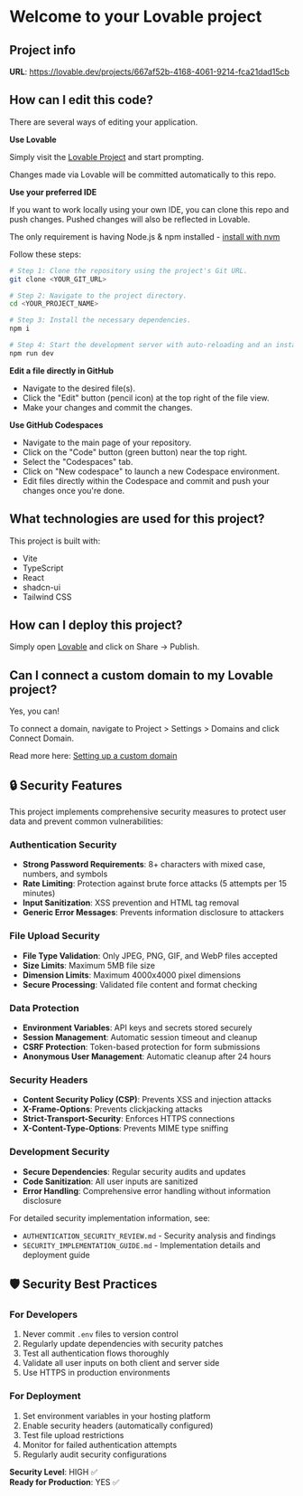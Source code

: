 # Welcome to your Lovable project

## Project info

**URL**: https://lovable.dev/projects/667af52b-4168-4061-9214-fca21dad15cb

## How can I edit this code?

There are several ways of editing your application.

**Use Lovable**

Simply visit the [Lovable Project](https://lovable.dev/projects/667af52b-4168-4061-9214-fca21dad15cb) and start prompting.

Changes made via Lovable will be committed automatically to this repo.

**Use your preferred IDE**

If you want to work locally using your own IDE, you can clone this repo and push changes. Pushed changes will also be reflected in Lovable.

The only requirement is having Node.js & npm installed - [install with nvm](https://github.com/nvm-sh/nvm#installing-and-updating)

Follow these steps:

```sh
# Step 1: Clone the repository using the project's Git URL.
git clone <YOUR_GIT_URL>

# Step 2: Navigate to the project directory.
cd <YOUR_PROJECT_NAME>

# Step 3: Install the necessary dependencies.
npm i

# Step 4: Start the development server with auto-reloading and an instant preview.
npm run dev
```

**Edit a file directly in GitHub**

- Navigate to the desired file(s).
- Click the "Edit" button (pencil icon) at the top right of the file view.
- Make your changes and commit the changes.

**Use GitHub Codespaces**

- Navigate to the main page of your repository.
- Click on the "Code" button (green button) near the top right.
- Select the "Codespaces" tab.
- Click on "New codespace" to launch a new Codespace environment.
- Edit files directly within the Codespace and commit and push your changes once you're done.

## What technologies are used for this project?

This project is built with:

- Vite
- TypeScript
- React
- shadcn-ui
- Tailwind CSS

## How can I deploy this project?

Simply open [Lovable](https://lovable.dev/projects/667af52b-4168-4061-9214-fca21dad15cb) and click on Share -> Publish.

## Can I connect a custom domain to my Lovable project?

Yes, you can!

To connect a domain, navigate to Project > Settings > Domains and click Connect Domain.

Read more here: [Setting up a custom domain](https://docs.lovable.dev/tips-tricks/custom-domain#step-by-step-guide)

## 🔒 Security Features

This project implements comprehensive security measures to protect user data and prevent common vulnerabilities:

### Authentication Security
- **Strong Password Requirements**: 8+ characters with mixed case, numbers, and symbols
- **Rate Limiting**: Protection against brute force attacks (5 attempts per 15 minutes)
- **Input Sanitization**: XSS prevention and HTML tag removal
- **Generic Error Messages**: Prevents information disclosure to attackers

### File Upload Security
- **File Type Validation**: Only JPEG, PNG, GIF, and WebP files accepted
- **Size Limits**: Maximum 5MB file size
- **Dimension Limits**: Maximum 4000x4000 pixel dimensions
- **Secure Processing**: Validated file content and format checking

### Data Protection
- **Environment Variables**: API keys and secrets stored securely
- **Session Management**: Automatic session timeout and cleanup
- **CSRF Protection**: Token-based protection for form submissions
- **Anonymous User Management**: Automatic cleanup after 24 hours

### Security Headers
- **Content Security Policy (CSP)**: Prevents XSS and injection attacks
- **X-Frame-Options**: Prevents clickjacking attacks
- **Strict-Transport-Security**: Enforces HTTPS connections
- **X-Content-Type-Options**: Prevents MIME type sniffing

### Development Security
- **Secure Dependencies**: Regular security audits and updates
- **Code Sanitization**: All user inputs are sanitized
- **Error Handling**: Comprehensive error handling without information disclosure

For detailed security implementation information, see:
- `AUTHENTICATION_SECURITY_REVIEW.md` - Security analysis and findings
- `SECURITY_IMPLEMENTATION_GUIDE.md` - Implementation details and deployment guide

## 🛡️ Security Best Practices

### For Developers
1. Never commit `.env` files to version control
2. Regularly update dependencies with security patches
3. Test all authentication flows thoroughly
4. Validate all user inputs on both client and server side
5. Use HTTPS in production environments

### For Deployment
1. Set environment variables in your hosting platform
2. Enable security headers (automatically configured)
3. Test file upload restrictions
4. Monitor for failed authentication attempts
5. Regularly audit security configurations

**Security Level**: HIGH ✅  
**Ready for Production**: YES ✅
